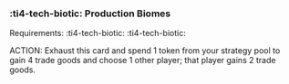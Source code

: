 ### :ti4-tech-biotic: **Production Biomes**

Requirements: :ti4-tech-biotic: :ti4-tech-biotic:

ACTION: Exhaust this card and spend 1 token from your strategy pool to gain 4 trade goods and choose 1 other player; that player gains 2 trade goods.
